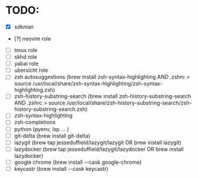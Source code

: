 # TODO:

 - [x] sdkman
 - [?] neovim role
 - [ ] tmux role
 - [ ] skhd role
 - [ ] yabai role
 - [ ] ubersicht role
 - [ ] zsh autosuggestions (brew install zsh-syntax-highlighting AND .zshrc > source /usr/local/share/zsh-syntax-highlighting/zsh-syntax-highlighting.zsh)
 - [ ] zsh-history-substring-search (brew install zsh-history-substring-search AND .zshrc > source /usr/local/share/zsh-history-substring-search/zsh-history-substring-search.zsh)
 - [ ] zsh-syntax-highlighting
 - [ ] zsh-completions
 - [ ] python (pyenv, lsp ... )
 - [ ] git-delta (brew install git-delta)
 - [ ] lazygit (brew tap jesseduffield/lazygit/lazygit OR brew install lazygit)
 - [ ] lazydocker (brew tap jesseduffield/lazygit/lazydocker OR brew install lazydocker)
 - [ ] google chrome (brew install --cask google-chrome)
 - [ ] keycastr (brew install --cask keycastr)
